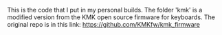 This is the code that I put in my personal builds. The folder 'kmk' is a modified version from the KMK open source firmware for keyboards. The original repo is in this link: https://github.com/KMKfw/kmk_firmware




